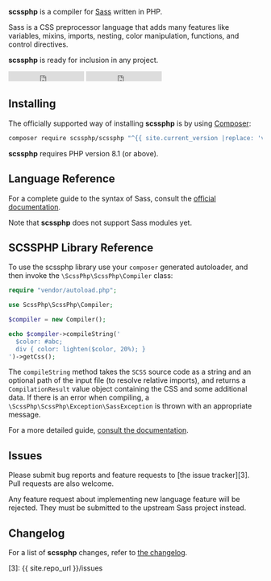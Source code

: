 **scssphp** is a compiler for [Sass][0] written in PHP.

Sass is a CSS preprocessor language that adds many features like variables,
mixins, imports, nesting, color manipulation, functions, and control directives.

**scssphp** is ready for inclusion in any project.

<div class="github-buttons">
<iframe src="https://ghbtns.com/github-btn.html?user=scssphp&repo=scssphp&type=star&count=true" allowtransparency="true" frameborder="0" scrolling="0" width="150" height="20"></iframe>
<iframe src="https://ghbtns.com/github-btn.html?user=scssphp&repo=scssphp&type=fork&count=true" allowtransparency="true" frameborder="0" scrolling="0" width="150" height="20"></iframe>
</div>

## Installing

The officially supported way of installing **scssphp** is by using [Composer][2]:

```bash
composer require scssphp/scssphp "^{{ site.current_version |replace: 'v', '' }}"
```

**scssphp** requires PHP version 8.1 (or above).

## Language Reference

For a complete guide to the syntax of Sass, consult the [official documentation][1].

Note that **scssphp** does not support Sass modules yet.

## SCSSPHP Library Reference

To use the scssphp library use your `composer` generated autoloader, and then
invoke the `\ScssPhp\ScssPhp\Compiler` class:

```php
require "vendor/autoload.php";

use ScssPhp\ScssPhp\Compiler;

$compiler = new Compiler();

echo $compiler->compileString('
  $color: #abc;
  div { color: lighten($color, 20%); }
')->getCss();
```

The `compileString` method takes the `SCSS` source code as a string and an
optional path of the input file (to resolve relative imports), and returns
a `CompilationResult` value object containing the CSS and some additional
data. If there is an error when compiling, a `\ScssPhp\ScssPhp\Exception\SassException`
is thrown with an appropriate message.

For a more detailed guide, [consult the documentation](docs/).

## Issues

Please submit bug reports and feature requests to [the issue tracker][3].
Pull requests are also welcome.

Any feature request about implementing new language feature will be rejected.
They must be submitted to the upstream Sass project instead.

## Changelog

For a list of **scssphp** changes, refer to [the changelog](docs/changelog.md).

  [0]: https://sass-lang.com/
  [1]: https://sass-lang.com/documentation
  [2]: https://getcomposer.org/
  [3]: {{ site.repo_url }}/issues
